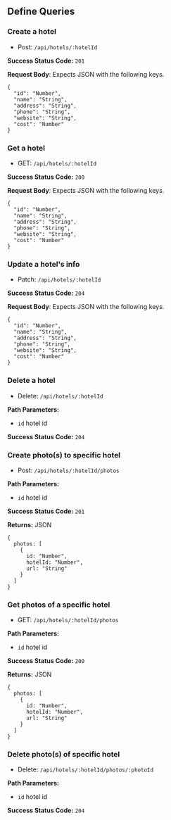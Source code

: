 ## Define Queries

### Create a hotel
* Post: `/api/hotels/:hotelId`

**Success Status Code:** `201`

**Request Body**: Expects JSON with the following keys.

```
{
  "id": "Number",
  "name": "String",
  "address": "String",
  "phone": "String",
  "website": "String",
  "cost": "Number"
}
```

### Get a hotel
* GET: `/api/hotels/:hotelId`

**Success Status Code:** `200`

**Request Body**: Expects JSON with the following keys.

```
{
  "id": "Number",
  "name": "String",
  "address": "String",
  "phone": "String",
  "website": "String",
  "cost": "Number"
}
```

### Update a hotel's info
* Patch: `/api/hotels/:hotelId`

**Success Status Code:** `204`

**Request Body**: Expects JSON with the following keys.

```
{
  "id": "Number",
  "name": "String",
  "address": "String",
  "phone": "String",
  "website": "String",
  "cost": "Number"
}
```

### Delete a hotel
* Delete: `/api/hotels/:hotelId`

**Path Parameters:**
  * `id` hotel id

**Success Status Code:** `204`


### Create photo(s) to specific hotel
* Post: `/api/hotels/:hotelId/photos`

**Path Parameters:**
  * `id` hotel id

**Success Status Code:** `201`

**Returns:** JSON

```
{
  photos: [ 
    {
      id: "Number",
      hotelId: "Number",
      url: "String"
    } 
  ]
}
```


### Get photos of a specific hotel
* GET: `/api/hotels/:hotelId/photos`

**Path Parameters:**
  * `id` hotel id

**Success Status Code:** `200`

**Returns:** JSON

```
{
  photos: [ 
    {
      id: "Number",
      hotelId: "Number",
      url: "String"
    } 
  ]
}
```

### Delete photo(s) of specific hotel
* Delete: `/api/hotels/:hotelId/photos/:photoId`

**Path Parameters:**
  * `id` hotel id

**Success Status Code:** `204`
